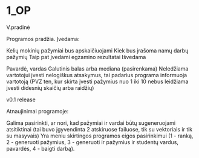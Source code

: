 # 1_OP
V.pradinė 

Programos pradžia.
Įvedama:

Kelių mokinių pažymiai bus apskaičiuojami
Kiek bus įrašoma namų darbų pažymių
Taip pat įvedami egzamino rezultatai
Išvedama

Pavardė, vardas
Galutinis balas arba mediana (pasirenkama)
Neledžiama vartotojui įvesti nelogiškus atsakymus, tai padarius programa informuoja vartotoją
(PVZ ten, kur skirta įvesti pažymius nuo 1 iki 10 nebus leidžiama įvesti didesnių skaičių arba raidžių)

v0.1 release

Atnaujinimai programoje:

Galima pasirinkti, ar nori, kad pažymiai ir vardai būtų sugeneruojami atsitiktinai
(tai buvo įgyvendinta 2 atskiruose failuose, tik su vektoriais ir tik su masyvais)
Yra meniu skirtingos programos eigos pasirinkimui (1 - ranką, 2 - generuoti pažymius, 3 - generuoti ir pažymius ir studentų vardus, pavardės, 4 - baigti darbą).
